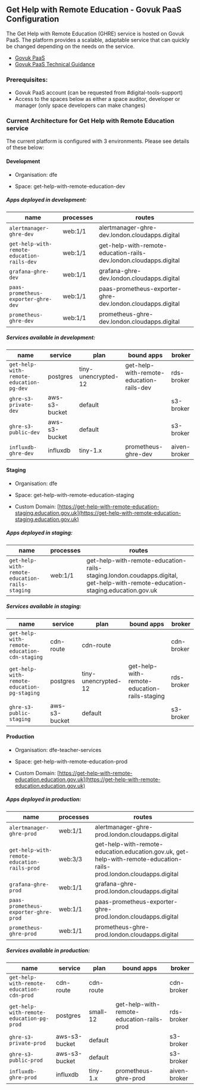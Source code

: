 
## Get Help with Remote Education - Govuk PaaS Configuration

The Get Help with Remote Education (GHRE) service is hosted on Govuk PaaS. The platform provides a scalable, adaptable service that can quickly be changed depending on the needs on the service. 

- [Govuk PaaS](https://www.cloud.service.gov.uk/)
- [Govuk PaaS Technical Guidance](https://technical-guidance.education.gov.uk/documentation/guides/govuk-paas.html)


### Prerequisites:

- Govuk PaaS account (can be requested from #digital-tools-support)
- Access to the spaces below as either a space auditor, developer or manager (only space developers can make changes)

### Current Architecture for Get Help with Remote Education service
  
The current platform is configured with 3 environments. Please see details of these below:

#### Development

- Organisation: dfe

- Space: get-help-with-remote-education-dev

##### Apps deployed in development:

| name                                       | processes   | routes                                                             |
|------------------------------------------- |------------ |------------------------------------------------------------------- |
| `alertmanager-ghre-dev`                    | web:1/1     | alertmanager-ghre-dev.london.cloudapps.digital                     |
| `get-help-with-remote-education-rails-dev` | web:1/1     | get-help-with-remote-education-rails-dev.london.cloudapps.digital  |
| `grafana-ghre-dev`                         | web:1/1     | grafana-ghre-dev.london.cloudapps.digital                          |
| `paas-prometheus-exporter-ghre-dev`        | web:1/1     | paas-prometheus-exporter-ghre-dev.london.cloudapps.digital         |
| `prometheus-ghre-dev`                      | web:1/1     | prometheus-ghre-dev.london.cloudapps.digital                       |

##### Services available in development:

| name                                    | service        | plan                 | bound apps                                                                       | broker       |
|---------------------------------------- |--------------- |--------------------- |--------------------------------------------------------------------------------- |------------- |
| `get-help-with-remote-education-pg-dev` | postgres       | tiny-unencrypted-12  | get-help-with-remote-education-rails-dev                                         | rds-broker   |
| `ghre-s3-private-dev`                   | aws-s3-bucket  | default              |                                                                                  | s3-broker    |
| `ghre-s3-public-dev`                    | aws-s3-bucket  | default              |                                                                                  | s3-broker    |
| `influxdb-ghre-dev`                     | influxdb       | tiny-1.x             | prometheus-ghre-dev                                                              | aiven-broker |

#### Staging

- Organisation: dfe

- Space: get-help-with-remote-education-staging

- Custom Domain: [https://get-help-with-remote-education-staging.education.gov.uk](https://get-help-with-remote-education-staging.education.gov.uk)

##### Apps deployed in staging:

| name                                           | processes   | routes                                                                                                                        |
|----------------------------------------------- |------------ |------------------------------------------------------------------------------------------------------------------------------ |
| `get-help-with-remote-education-rails-staging` | web:1/1     | get-help-with-remote-education-rails-staging.london.coudapps.digital, get-help-with-remote-education-staging.education.gov.uk |

##### Services available in staging:

| name                                         | service       | plan                 | bound apps                                                                            | broker      |
|--------------------------------------------  |-------------- |--------------------- |-------------------------------------------------------------------------------------- |------------ |
| `get-help-with-remote-education-cdn-staging` | cdn-route     | cdn-route            |                                                                                       | cdn-broker  |
| `get-help-with-remote-education-pg-staging`  | postgres      | tiny-unencrypted-12  | get-help-with-remote-education-rails-staging                                          | rds-broker  |
| `ghre-s3-public-staging`                     | aws-s3-bucket | default              |                                                                                       | s3-broker   |

#### Production

- Organisation: dfe-teacher-services

- Space: get-help-with-remote-education-prod

- Custom Domain: [https://get-help-with-remote-education.education.gov.uk](https://get-help-with-remote-education.education.gov.uk)

##### Apps deployed in production:

| name                                        | processes   | routes                                                                                                              |
|-------------------------------------------- |------------ |---------------------------------------------------------------------------------------------------------------------|
| `alertmanager-ghre-prod`                    | web:1/1     | alertmanager-ghre-prod.london.cloudapps.digital                                                                     |
| `get-help-with-remote-education-rails-prod` | web:3/3     | get-help-with-remote-education.education.gov.uk, get-help-with-remote-education-rails-prod.london.cloudapps.digital |
| `grafana-ghre-prod`                         | web:1/1     | grafana-ghre-prod.london.cloudapps.digital                                                                          |
| `paas-prometheus-exporter-ghre-prod`        | web:1/1     | paas-prometheus-exporter-ghre-prod.london.cloudapps.digital                                                         |
| `prometheus-ghre-prod`                      | web:1/1     | prometheus-ghre-prod.london.cloudapps.digital                                                                       |

##### Services available in production:

| name                                        | service         | plan        | bound apps                                                                     | broker       |
|-------------------------------------------- |---------------- |------------ |------------------------------------------------------------------------------- |------------- |
| `get-help-with-remote-education-cdn-prod`   | cdn-route       | cdn-route   |                                                                                | cdn-broker   |
| `get-help-with-remote-education-pg-prod`    | postgres        | small-12    | get-help-with-remote-education-rails-prod                                      | rds-broker   |
| `ghre-s3-private-prod`                      | aws-s3-bucket   | default     |                                                                                | s3-broker    |
| `ghre-s3-public-prod`                       | aws-s3-bucket   | default     |                                                                                | s3-broker    |
| `influxdb-ghre-prod`                        | influxdb        | tiny-1.x    | prometheus-ghre-prod                                                           | aiven-broker |
